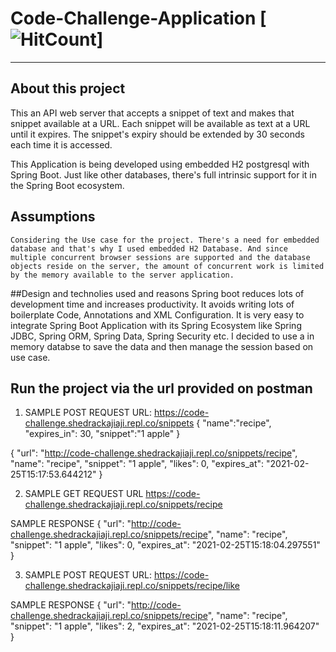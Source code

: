 # Code-Challenge-Application [![HitCount](https://code-challenge.shedrackaji.repl.co)]


<hr>

## About this project
This an API web server that accepts a snippet of text and makes that snippet
available at a URL. Each snippet will be available as text at a URL until it
expires. The snippet's expiry should be extended by 30 seconds each time it is accessed.

This Application is being developed using embedded H2 postgresql with Spring Boot. Just like other databases, there's full intrinsic support for it in the Spring Boot ecosystem.

 

## Assumptions 
	Considering the Use case for the project. There's a need for embedded database and that's why I used embedded H2 Database. And since multiple concurrent browser sessions are supported and the database objects reside on the server, the amount of concurrent work is limited by the memory available to the server application.


##Design and technolies used and reasons
	Spring boot reduces lots of development time and increases productivity. It avoids writing lots of boilerplate Code, Annotations and XML Configuration. It is very easy to integrate Spring Boot Application with its Spring Ecosystem like Spring JDBC, Spring ORM, Spring Data, Spring Security etc.
	I decided to use a in memory databse to save the data and then manage the session based on use case.
	

## Run the project via the url provided on postman



1. SAMPLE POST REQUEST
URL: https://code-challenge.shedrackajiaji.repl.co/snippets 
{
"name":"recipe", 
"expires_in": 30, 
"snippet":"1 apple"
}


{
    "url": "http://code-challenge.shedrackajiaji.repl.co/snippets/recipe",
    "name": "recipe",
    "snippet": "1 apple",
    "likes": 0,
    "expires_at": "2021-02-25T15:17:53.644212"
}

2. SAMPLE GET REQUEST
URL https://code-challenge.shedrackajiaji.repl.co/snippets/recipe


SAMPLE RESPONSE
{
    "url": "http://code-challenge.shedrackajiaji.repl.co/snippets/recipe",
    "name": "recipe",
    "snippet": "1 apple",
    "likes": 0,
    "expires_at": "2021-02-25T15:18:04.297551"
}


3. SAMPLE POST REQUEST
URL: https://code-challenge.shedrackajiaji.repl.co/snippets/recipe/like

SAMPLE RESPONSE
{
    "url": "http://code-challenge.shedrackajiaji.repl.co/snippets/recipe",
    "name": "recipe",
    "snippet": "1 apple",
    "likes": 2,
    "expires_at": "2021-02-25T15:18:11.964207"
} 
